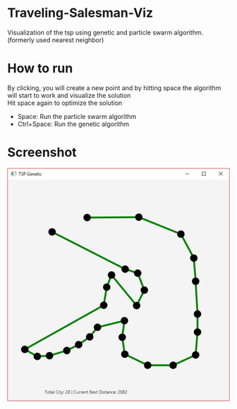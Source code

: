 # Traveling-Salesman-Viz
Visualization of the tsp using genetic and particle swarm algorithm. (formerly used nearest neighbor)</br>

# How to run
By clicking, you will create a new point and by hitting space the algorithm will start to work and visualize the solution</br>
Hit space again to optimize the solution

- Space: Run the particle swarm algorithm
- Ctrl+Space: Run the genetic algorithm

# Screenshot
![TSP](https://raw.githubusercontent.com/branwood/TSV/master/Capture.png)


